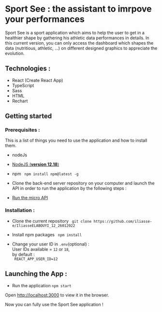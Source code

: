 # Sport See : the assistant to imrpove your performances

Sport See is a sport application which aims to help the user to get in a healthier shape by gathering his athletic data performances in details.
In this current version, you can only access the dashboard which shapes the data (nutritious, athletic, ...) on different designed graphics to appreciate the evolution.

## Technologies :

- React (Create React App)
- TypeScript
- Sass
- HTML
- Rechart

## Getting started

### Prerequisites :

This is a list of things you need to use the application and how to install them.

* nodeJs
- [NodeJS (**version 12.18**)](https://nodejs.org/en/)

* npm
`  npm install npm@latest -g  `

* Clone the back-end server repository on your computer and launch the API in order to run the application by the following steps :
- [Run the micro API](https://github.com/iliasse-e/P9-front-end-dashboard)

### Installation :

* Clone the current repository
`  git clone https://github.com/iliasse-e/IliasseELABOUYI_12_26012022  `

* Install npm packages
`  npm install  `

* Change your user ID in `.env`(optional) :  
User IDs available = `12` or `18`,  
by default :  
`  REACT_APP_USER_ID=12  `

## Launching the App :

* Run the application
`npm start`

Open [http://localhost:3000](http://localhost:3000) to view it in the browser.

Now you can fully use the Sport See application !